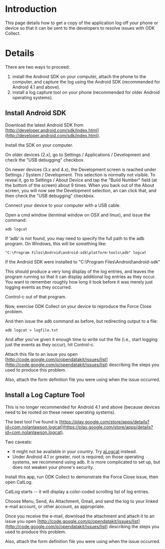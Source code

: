 # Introduction #

This page details how to get a copy of the application log off your phone or device so that it can be sent to the developers to resolve issues with ODK Collect.

# Details #

There are two ways to proceed:
  1. install the Android SDK on your computer, attach the phone to the computer, and capture the log using the Android SDK (recommended for Android 4.1 and above).
  1. install a log capture tool on your phone (recommended for older Android operating systems).

## Install Android SDK ##
Download the latest Android SDK from [http://developer.android.com/sdk/index.html](http://developer.android.com/sdk/index.html).

Install the SDK on your computer.

On older devices (2.x), go to Settings / Applications / Development and check the "USB debugging" checkbox.

On newer devices (3.x and 4.x), the Development screen is reached under Settings / System / Development. This selection is normally not visible. To reveal it, go to Settings / About Device and tap the "Build Number" field (at the bottom of the screen) about 9 times.  When you back out of the About screen, you will now see the Development selection, an can click that, and then check the "USB debugging" checkbox.

Connect your device to your computer with a USB cable.

Open a cmd window (terminal window on OSX and linux), and issue the command:
```
adb logcat
```
If 'adb' is not found, you may need to specify the full path to the adb program. On Windows, this will be something like:
```
"C:\Program Files\Android\android-sdk\platform-tools\adb" logcat
```
If the Android SDK were installed to "C:\Program Files\Android\android-sdk\"

This should produce a very long display of the log entries, and leaves the program running so that it can display additional log entries as they occur. You want to remember roughly how long it took before it was merely just logging events as they occurred.

Control-c out of that program.

Now, exercise ODK Collect on your device to reproduce the Force Close problem.

And then issue the adb command as before, but redirecting output to a file:
```
adb logcat > logfile.txt
```
And after you've given it enough time to write out the file (i.e., start logging just the events as they occur), hit Control-c.

Attach this file to an issue you open [http://code.google.com/p/opendatakit/issues/list](http://code.google.com/p/opendatakit/issues/list) describing the steps you used to produce this problem.

Also, attach the form definition file you were using when the issue occurred.

## Install a Log Capture Tool ##
This is no longer recommended for Android 4.1 and above (because devices need to be rooted on these newer operating systems).

The best tool I've found is [https://play.google.com/store/apps/details?id=com.nolanlawson.logcat](https://play.google.com/store/apps/details?id=com.nolanlawson.logcat).

Two caveats:
  * It might not be available in your country. Try [aLogcat](https://code.google.com/p/alogcat/downloads/list) instead.
  * Under Android 4.1 or greater, root is required; on those operating systems, we recommend using adb. It is more complicated to set up, but does not weaken your phone's security.

Install this app, run ODK Collect to demonstrate the Force Close issue, then open CatLog.

CatLog starts  -- it will display a color-coded scrolling list of log entries.

Choose Menu, Send, As Attachment, Gmail, and send the log to your linked e-mail account, or other account, as appropriate.

Once you receive the e-mail, download the attachment and attach it to an issue you open [http://code.google.com/p/opendatakit/issues/list](http://code.google.com/p/opendatakit/issues/list) describing the steps you used to produce this problem.

Also, attach the form definition file you were using when the issue occurred.